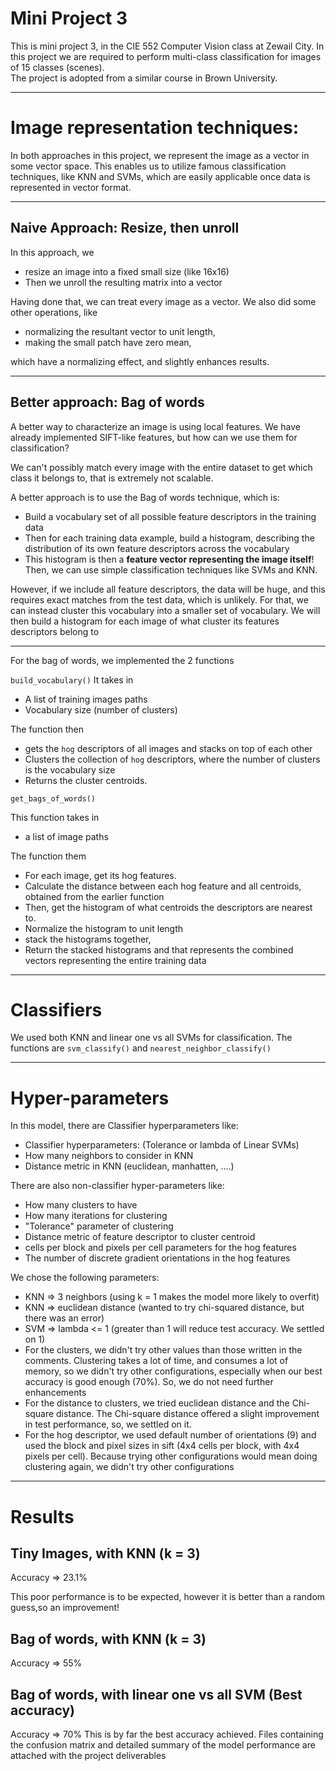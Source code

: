 # Mini Project 3
This is mini project 3, in the CIE 552 Computer Vision class at Zewail City. In this project we are required to perform multi-class classification for images of 15 classes (scenes). <br> 
The project is adopted from a similar course in Brown University.
___
# Image representation techniques:
In both approaches in this project, we represent the image as a vector in some vector space. This enables us to utilize famous classification techniques, like KNN and SVMs, which are easily applicable once data is represented in vector format.
___
## Naive Approach: Resize, then unroll
In this approach, we 
* resize an image into a fixed small size (like 16x16)
* Then we unroll the resulting matrix into a vector

Having done that, we can treat every image as a vector. We also did some other operations, like 
* normalizing the resultant vector to unit length, 
* making the small patch have zero mean, 

which have a normalizing effect, and slightly enhances results.
___
## Better approach: Bag of words
A better way to characterize an image is using local features. We have already implemented SIFT-like features, but how can we use them for classification?

We can't possibly match every image with the entire dataset to get which class it belongs to, that is extremely not scalable.

A better approach is to use the Bag of words technique, which is:
* Build a vocabulary set of all possible feature descriptors in the training data
* Then for each training data example, build a histogram, describing the distribution of its own feature descriptors across the vocabulary
* This histogram is then a **feature vector representing the image itself**! Then, we can use simple classification techniques like SVMs and KNN. 

However, if we include all feature descriptors, the data will be huge, and this requires exact matches from the test data, which is unlikely. For that, we can instead cluster this vocabulary into a smaller set of vocabulary. We will then build a histogram for each image of what cluster its features descriptors belong to
___
For the bag of words, we implemented the 2 functions 

`build_vocabulary()`
It takes in
* A list of training images paths
* Vocabulary size (number of clusters)

The function then
* gets the `hog` descriptors of all images and stacks on top of each other
* Clusters the collection of `hog` descriptors, where the number of clusters is the vocabulary size
* Returns the cluster centroids.

`get_bags_of_words()`

This function takes in
* a list of image paths

The function them
* For each image, get its hog features.
* Calculate the distance between each hog feature and all centroids, obtained from the earlier function
* Then, get the histogram of what centroids the descriptors are nearest to.
* Normalize the histogram to unit length
* stack the histograms together, 
* Return the stacked histograms and that represents the combined vectors representing the entire training data

___
# Classifiers
We used both KNN and linear one vs all SVMs for classification. The functions are `svm_classify()` and `nearest_neighbor_classify()`
___
# Hyper-parameters
In this model, there are Classifier hyperparameters like:
* Classifier hyperparameters: (Tolerance or lambda of Linear SVMs)
* How many neighbors to consider in KNN
* Distance metric in KNN (euclidean, manhatten, ....)

There are also non-classifier hyper-parameters like:
* How many clusters to have
* How many iterations for clustering
* "Tolerance" parameter of clustering
* Distance metric of feature descriptor to cluster centroid
* cells per block and pixels per cell parameters for the hog features
* The number of discrete gradient orientations in the hog features

We chose the following parameters:
* KNN => 3 neighbors (using k = 1 makes the model more likely to overfit)
* KNN => euclidean distance (wanted to try chi-squared distance, but there was an error)
* SVM => lambda <= 1 (greater than 1 will reduce test accuracy. We settled on 1)
* For the clusters, we didn't try other values than those written in the comments. Clustering takes a lot of time, and consumes a lot of memory, so we didn't try other configurations, especially when our best accuracy is good enough (70%). So, we do not need further enhancements
* For the distance to clusters, we tried euclidean distance and the Chi-square distance. The Chi-square distance offered a slight improvement in test performance, so, we settled on it.
* For the hog descriptor, we used default number of orientations (9) and used the block and pixel sizes in sift (4x4 cells per block, with 4x4 pixels per cell). Because trying other configurations would mean doing clustering again, we didn't try other configurations
___
# Results
## Tiny Images, with KNN (k = 3)
Accuracy => 23.1%

This poor performance is to be expected, however it is better than a random guess,so an improvement!

## Bag of words, with KNN (k = 3)
Accuracy => 55%

## Bag of words, with linear one vs all SVM (Best accuracy)
Accuracy => 70%
This is by far the best accuracy achieved. Files containing the confusion matrix and detailed summary of the model performance are attached with the project deliverables
